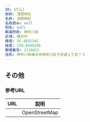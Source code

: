 ```yaml
---
ID: STiLl
総称: 浅間神社
名称: 浅間神社
名称読み: null
別名: null
都道府県: 神奈川県
区域: 横浜市
緯度: 35.4832342
経度: 139.6449298
郵便番号: 2210021
住所: 神奈川県横浜市神奈川区子安通１丁目７４
---
```


## その他

### 参考URL

| URL | 説明          |
| --- | ------------- |
|     | OpenStreetMap |
